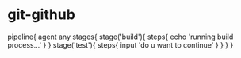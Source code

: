 # git-github
pipeline{
   agent any
    stages{
          stage('build'){
             steps{
                echo 'running build process...'
             }
          }
          stage('test'){
              steps{
                  input 'do u want to continue'
              }
           }
      }
}      
